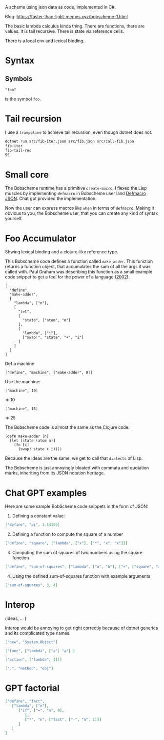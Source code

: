A scheme using json data as code, implemented in C#.

Blog: <https://faster-than-light-memes.xyz/bobscheme-1.html>

The basic lambda calculus kinda thing. There are functions, there are values.
It is tail recursive. There is state via reference cells.

There is a local env and lexical binding.

# Syntax

## Symbols

```
"foo"
```

is the symbol `foo`.

# Tail recursion

I use a `trampoline` to achieve tail recursion, even though dotnet does not.


```sh
dotnet run src/fib-iter.json src/fib.json src/call-fib.json
fib-iter
fib-tail-rec
55
```

# Small core

The Bobscheme runtime has a primitive `create-macro`. I flexed the Lisp muscles by implementing `defmacro`
in Bobscheme user land [Defmacro JSON](src/json/core/1-defmacro.json). Chat gpt provided the implementation.

Now the user can express macros like `when` in terms of `defmacro`.
Making it obvious to you, the Bobscheme user, that you can create any kind of syntax yourself.

# Foo Accumulator

Shwing lexical binding and a clojure-like reference type.

This Bobscheme code defines a function called `make-adder`.
This function returns a function object, that accumulates the sum of all the args it was called with.
Paul Graham was describing this function as a small example code snippet to get a feel for the power of a language ([2002](http://www.paulgraham.com/icad.html)).

    [
      "define",
      "make-adder",
      [
        "lambda", ["n"],
        [
          "let",
          [
            "state", ["atom", "n"]
          ],
          [
            "lambda", ["i"],
            ["swap!", "state", "+", "i"]
          ]
        ]
      ]
    ]

Def a machine:

    ["define", "machine", ["make-adder", 0]]

Use the machine:

    ["machine", 10]

=> 10

    ["machine", 15]

=> 25

The Bobscheme code is almost the same as the Clojure code:

    (defn make-adder [n]
      (let [state (atom n)]
        (fn [i]
          (swap! state + i))))

Because the ideas are the same, we get to call that `dialects` of Lisp.

The Bobscheme is just annoyingly bloated with commata and quotation marks, inheriting from its JSON notation heritage.

# Chat GPT examples

Here are some sample BobScheme code snippets in the form of JSON:

1. Defining a constant value:

```json
["define", "pi", 3.14159]
```

2. Defining a function to compute the square of a number
```json
["define", "square", ["lambda", ["x"], ["*", "x", "x"]]]
```

3. Computing the sum of squares of two numbers using the square function
```json
["define", "sum-of-squares", ["lambda", ["a", "b"], ["+", ["square", "a"], ["square", "b"]]]]
```

4. Using the defined sum-of-squares function with example arguments
```json
["sum-of-squares", 3, 4]
```

# Interop

(ideas, ... )

Interop would be annoying to get right correctly because of dotnet generics and its complicated type names.

```json
["new", "System.Object"]

["func", ["lambda", ["a"] "a"] ]

["action", ["lambda", []]]

[".", "method", "obj"]
```


# GPT factorial

```json
["define", "fact",
   ["lambda", ["n"],
      ["if", ["=", "n", 0],
         1,
         ["*", "n", ["fact", ["-", "n", 1]]]
      ]
   ]
]
```
